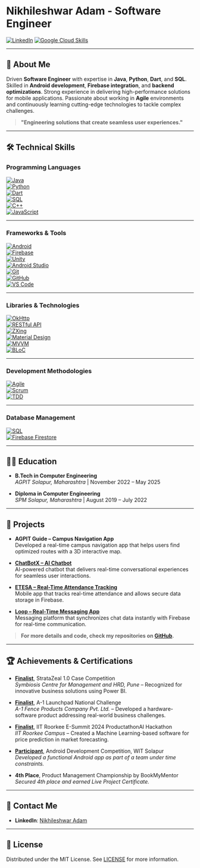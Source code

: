 # Nikhileshwar Adam - Software Engineer

[![LinkedIn](https://img.shields.io/badge/LinkedIn-Nikhileshwar%20Adam-blue?style=flat-square&logo=linkedin&logoColor=white)](https://www.linkedin.com/in/nikhileshwar-adam/)
[![Google Cloud Skills](https://img.shields.io/badge/Google_Cloud_Skills-79a13a9b-FF6F61?style=flat-square&logo=googlecloud&logoColor=white)](https://www.cloudskillsboost.google/public_profiles/79a13a9b-031c-4e9e-bc2b-93ec856a3b3f)

---

## 📜 About Me
Driven **Software Engineer** with expertise in **Java**, **Python**, **Dart**, and **SQL**. Skilled in **Android development**, **Firebase integration**, and **backend optimizations**. Strong experience in delivering high-performance solutions for mobile applications. Passionate about working in **Agile** environments and continuously learning cutting-edge technologies to tackle complex challenges.

> **"Engineering solutions that create seamless user experiences."**

---

## 🛠️ **Technical Skills**

### **Programming Languages**
[![Java](https://img.shields.io/badge/Java-007396?style=flat-square&logo=java&logoColor=white&labelColor=FF5722)](https://www.java.com)  
[![Python](https://img.shields.io/badge/Python-306998?style=flat-square&logo=python&logoColor=white&labelColor=FFD54F)](https://www.python.org)  
[![Dart](https://img.shields.io/badge/Dart-0175C2?style=flat-square&logo=dart&logoColor=white&labelColor=009688)](https://dart.dev)  
[![SQL](https://img.shields.io/badge/SQL-003B57?style=flat-square&logo=sql&logoColor=white&labelColor=00796B)](https://www.sql.org)  
[![C++](https://img.shields.io/badge/C++-00599C?style=flat-square&logo=cplusplus&logoColor=white&labelColor=283593)](https://isocpp.org)  
[![JavaScript](https://img.shields.io/badge/JavaScript-F7DF1E?style=flat-square&logo=javascript&logoColor=black&labelColor=0091EA)](https://www.javascript.com)

---

### **Frameworks & Tools**
[![Android](https://img.shields.io/badge/Android-3DDC84?style=flat-square&logo=android&logoColor=white&labelColor=388E3C)](https://developer.android.com)  
[![Firebase](https://img.shields.io/badge/Firebase-FFCB2B?style=flat-square&logo=firebase&logoColor=white&labelColor=FF7043)](https://firebase.google.com)  
[![Unity](https://img.shields.io/badge/Unity-000000?style=flat-square&logo=unity&logoColor=white&labelColor=00B8D4)](https://unity.com)  
[![Android Studio](https://img.shields.io/badge/Android_Studio-3DDC84?style=flat-square&logo=android-studio&logoColor=white&labelColor=4CAF50)](https://developer.android.com/studio)  
[![Git](https://img.shields.io/badge/Git-F05032?style=flat-square&logo=git&logoColor=white&labelColor=212121)](https://git-scm.com)  
[![GitHub](https://img.shields.io/badge/GitHub-181717?style=flat-square&logo=github&logoColor=white&labelColor=9C27B0)](https://github.com)  
[![VS Code](https://img.shields.io/badge/VS_Code-007ACC?style=flat-square&logo=visual-studio-code&logoColor=white&labelColor=1976D2)](https://code.visualstudio.com)

---

### **Libraries & Technologies**
[![OkHttp](https://img.shields.io/badge/OkHttp-4D4D4D?style=flat-square&logo=okhttp&logoColor=white&labelColor=00897B)](https://square.github.io/okhttp/)  
[![RESTful API](https://img.shields.io/badge/RESTful_API-00B0A2?style=flat-square&logo=restapi&logoColor=white&labelColor=00C853)](https://restfulapi.net/)  
[![ZXing](https://img.shields.io/badge/ZXing-0098DC?style=flat-square&logo=barcode&logoColor=white&labelColor=0288D1)](https://github.com/zxing/zxing)  
[![Material Design](https://img.shields.io/badge/Material_Design-6200EE?style=flat-square&logo=material-design&logoColor=white&labelColor=9C27B0)](https://material.io)  
[![MVVM](https://img.shields.io/badge/MVVM-FF5722?style=flat-square&logo=java&logoColor=white&labelColor=F44336)](https://www.geeksforgeeks.org/mvvm-model-view-viewmodel-architecture-pattern-in-android/)  
[![BLoC](https://img.shields.io/badge/BLoC-0288D1?style=flat-square&logo=flutter&logoColor=white&labelColor=1976D2)](https://bloclibrary.dev)

---

### **Development Methodologies**
[![Agile](https://img.shields.io/badge/Agile-00B0B9?style=flat-square&logo=trello&logoColor=white&labelColor=009688)](https://www.agilealliance.org)  
[![Scrum](https://img.shields.io/badge/Scrum-FF9800?style=flat-square&logo=scrum&logoColor=white&labelColor=FF5722)](https://www.scrum.org)  
[![TDD](https://img.shields.io/badge/TDD-FFD54F?style=flat-square&logo=jest&logoColor=black&labelColor=FFEB3B)](https://en.wikipedia.org/wiki/Test-driven_development)

---

### **Database Management**
[![SQL](https://img.shields.io/badge/SQL-003B57?style=flat-square&logo=sql&logoColor=white&labelColor=0288D1)](https://www.sql.org)  
[![Firebase Firestore](https://img.shields.io/badge/Firebase_Firestore-FFCB2B?style=flat-square&logo=firebase&logoColor=white&labelColor=FF9800)](https://firebase.google.com/docs/firestore)

---

## 🧑‍💻 **Education**
- **B.Tech in Computer Engineering**  
  *AGPIT Solapur, Maharashtra* | November 2022 – May 2025  
  
- **Diploma in Computer Engineering**  
  *SPM Solapur, Maharashtra* | August 2019 – July 2022  

---

## 📂 **Projects**
- **AGPIT Guide – Campus Navigation App**  
  Developed a real-time campus navigation app that helps users find optimized routes with a 3D interactive map.
  
- [**ChatBotX – AI Chatbot**](https://github.com/IJNikhil/fluttergemini)  
  AI-powered chatbot that delivers real-time conversational experiences for seamless user interactions.

- [**ETESA – Real-Time Attendance Tracking**](https://github.com/IJNikhil/ETESA)  
  Mobile app that tracks real-time attendance and allows secure data storage in Firebase.

- [**Loop – Real-Time Messaging App**](https://github.com/IJNikhil/Loop)  
  Messaging platform that synchronizes chat data instantly with Firebase for real-time communication.

> **For more details and code, check my repositories on [GitHub](https://github.com/IJNikhil).**

---

## 🏆 **Achievements & Certifications**
- **[Finalist](https://www.linkedin.com/posts/nikhileshwar-adam_stratazeal-competition-powerbi-activity-7002153192764289024-FJzJ)**, StrataZeal 1.0 Case Competition  
  *Symbiosis Centre for Management and HRD, Pune* – Recognized for innovative business solutions using Power BI.

- **[Finalist](https://www.linkedin.com/posts/nikhileshwar-adam_a1-launchpad-national-challenge-activity-7002539516851733504-WY2Y)**, A-1 Launchpad National Challenge  
  *A-1 Fence Products Company Pvt. Ltd.* – Developed a hardware-software product addressing real-world business challenges.

- **[Finalist](https://www.linkedin.com/posts/nikhileshwar-adam_iit-roorkee-e-summit-productathonai-activity-7003351672940711936-8muG)**, IIT Roorkee E-Summit 2024 ProductathonAI Hackathon  
  *IIT Roorkee Campus* – Created a Machine Learning-based software for price prediction in market forecasting.

- **[Participant](https://www.linkedin.com/posts/nikhileshwar-adam_android-development-competition-wit-solapur-activity-7002010736349878272-rcAm)**, Android Development Competition, WIT Solapur  
  *Developed a functional Android app as part of a team under time constraints.*

- **4th Place**, Product Management Championship by BookMyMentor  
  *Secured 4th place and earned Live Project Certificate.*

---

## 🔗 **Contact Me**
- **LinkedIn**: [Nikhileshwar Adam](https://www.linkedin.com/in/nikhileshwar-adam/)

---

## 📄 **License**
Distributed under the MIT License. See [LICENSE](LICENSE) for more information.

